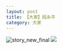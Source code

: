 ```yaml
---
layout: post
title: 【大家】段永平
category: 大家
---
```

![story_new_final](http://s9mfxrgoy.hd-bkt.clouddn.com/img/story_new_final_0322.png)
![](http://s9mg30kuu.hd-bkt.clouddn.com/img/duan-220715-1.jpg)

  




